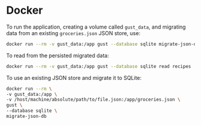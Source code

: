 # Docker

To run the application, creating a volume called `gust_data`,
and migrating data from an existing `groceries.json` JSON store, use:

```bash
docker run --rm -v gust_data:/app gust --database sqlite migrate-json-db
```

To read from the persisted migrated data:

```bash
docker run --rm -v gust_data:/app gust --database sqlite read recipes
```

To use an existing JSON store and migrate it to SQLite:

```bash
docker run --rm \
-v gust_data:/app \
-v /host/machine/absolute/path/to/file.json:/app/groceries.json \
gust \
--database sqlite \
migrate-json-db
```

